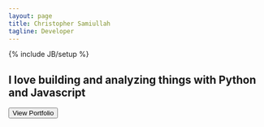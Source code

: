 ```yaml
---
layout: page
title: Christopher Samiullah
tagline: Developer
---
```

{% include JB/setup %}
<div class="row">
	<div class="col-xs-2"></div>
	<div class="desc col-xs-8">
		<h2 class="text-center">I love building and analyzing things with Python and Javascript</h2>
	</div>
	<div class="col-xs-2"></div>
</div>

<div class="row">
<div class="button-guardian col-xs-12">
	<a id="goPortfolio" href="/portfolio.html"><button id="processing-search-button">View Portfolio</button></a>
</div>
</div>
